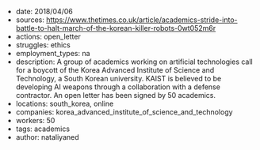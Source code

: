 - date: 2018/04/06
- sources: https://www.thetimes.co.uk/article/academics-stride-into-battle-to-halt-march-of-the-korean-killer-robots-0wt052m6r
- actions: open_letter
- struggles: ethics
- employment_types: na
- description: A group of academics working on artificial technologies call for a boycott of the Korea Advanced Institute of Science and Technology, a South Korean university. KAIST is believed to be developing AI weapons through a collaboration with a defense contractor. An open letter has been signed by 50 academics.
- locations: south_korea, online
- companies: korea_advanced_institute_of_science_and_technology
- workers: 50
- tags: academics
- author: nataliyaned
